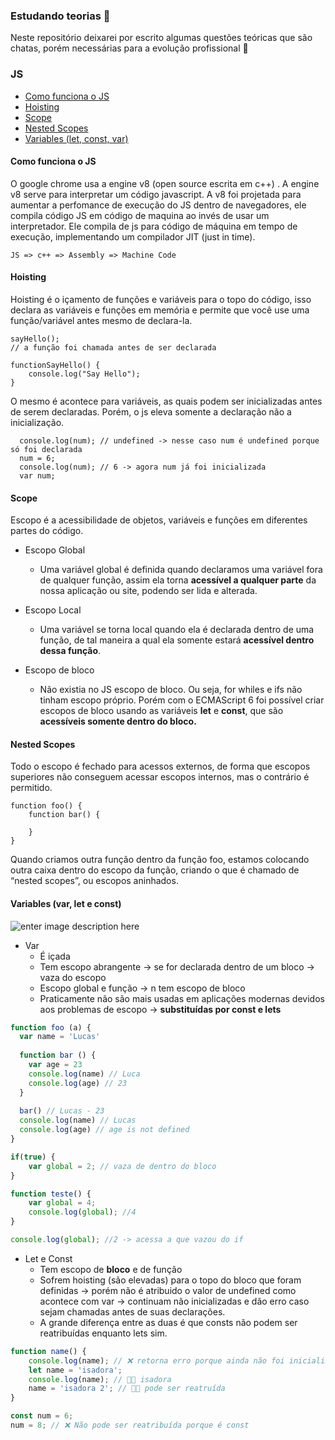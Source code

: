 ### Estudando teorias 🧠

Neste repositório deixarei por escrito algumas questões teóricas que são chatas, porém necessárias para a evolução profissional 🤪

### JS 
- [Como funciona o JS](#how-js-works)
- [Hoisting](#hosting)
- [Scope](#scope)
- [Nested Scopes](#nested-scopes)
- [Variables (let, const, var) ](#variables)

#### <a name="how-js-works"></a> Como funciona o JS
O google chrome usa a engine v8 (open source escrita em c++) . A engine v8 serve para interpretar um código javascript. 
A v8 foi projetada para aumentar a perfomance de execução do JS dentro de navegadores, ele compila código JS em código de maquina ao invés de usar um interpretador. Ele compila de js para código de máquina em tempo de execução, implementando um compilador JIT (just in time).

```JS => c++ => Assembly => Machine Code ```


#### <a name="hoisting"></a> Hoisting
Hoisting é o içamento de funções e variáveis para o topo do código, isso declara as variáveis e funções em memória e permite que você use uma função/variável antes mesmo de declara-la.

    sayHello();
    // a função foi chamada antes de ser declarada
    
    functionSayHello() {
	    console.log("Say Hello");
	}

O mesmo é acontece para variáveis, as quais podem ser inicializadas antes de serem declaradas. Porém, o js eleva somente a declaração não a inicialização.

      console.log(num); // undefined -> nesse caso num é undefined porque só foi declarada
      num = 6;
      console.log(num); // 6 -> agora num já foi inicializada
      var num;


####  <a name="scope"></a>Scope
Escopo é a acessibilidade de objetos, variáveis e funções em diferentes partes do código.

- Escopo Global
	- Uma variável global é definida quando declaramos uma variável fora de qualquer função, assim ela torna **acessível a qualquer parte** da nossa aplicação ou site, podendo ser lida e alterada.

- Escopo Local
	- Uma variável se torna local quando ela é declarada dentro de uma função, de tal maneira a qual ela somente estará **acessível dentro dessa função**.
	
- Escopo de bloco
	- Não existia no JS escopo de bloco. Ou seja, for whiles e ifs não tinham escopo próprio. Porém com o ECMAScript 6 foi possível criar escopos de bloco usando as variáveis **let** e **const**, que são **acessíveis somente dentro do bloco.**

#### <a name="nested-scopes"></a> Nested Scopes

Todo o escopo é fechado para acessos externos, de forma que escopos superiores não conseguem acessar escopos internos, mas o contrário é permitido.

    function foo() {
	    function bar() {
	    
	    }
	}

Quando criamos outra função dentro da função foo, estamos colocando outra caixa dentro do escopo da função, criando o que é chamado de “nested scopes”, ou escopos aninhados.


#### <a name="variables"></a> Variables (var, let e const)

![enter image description here](https://s3.us-west-2.amazonaws.com/secure.notion-static.com/1ee22f2b-7f95-48ac-890a-04e836a28492/Untitled.png?X-Amz-Algorithm=AWS4-HMAC-SHA256&X-Amz-Credential=AKIAT73L2G45O3KS52Y5/20200801/us-west-2/s3/aws4_request&X-Amz-Date=20200801T182119Z&X-Amz-Expires=86400&X-Amz-Signature=2f0cb6811c8cba5fd0103919a5856e514fdccdc8027343f324602c888251dd38&X-Amz-SignedHeaders=host&response-content-disposition=filename%20=%22Untitled.png%22)


- Var 
	-   É içada
	-   Tem escopo abrangente → se for declarada dentro de um bloco → vaza do escopo
	-   Escopo global e função → n tem escopo de bloco
	-   Praticamente não são mais usadas em aplicações modernas devidos aos problemas de escopo → **substituídas por const e lets**
  
```javascript
function foo (a) {
  var name = 'Lucas'
  
  function bar () {
    var age = 23
    console.log(name) // Luca
    console.log(age) // 23
  }
  
  bar() // Lucas - 23
  console.log(name) // Lucas
  console.log(age) // age is not defined
}
```

```javascript
if(true) {
    var global = 2; // vaza de dentro do bloco
}

function teste() {
    var global = 4;
    console.log(global); //4
}

console.log(global); //2 -> acessa a que vazou do if
``` 

- Let e Const
	-  Tem escopo de **bloco** e de função
	-  Sofrem hoisting (são elevadas) para o topo do bloco que foram definidas → porém não é atribuido o valor de undefined como acontece com var  → continuam não inicializadas e dão erro caso sejam chamadas antes de suas declarações.
	- A grande diferença entre as duas é que consts não podem ser reatribuídas enquanto lets sim.

```javascript
function name() {
	console.log(name); // ❌ retorna erro porque ainda não foi inicializada
	let name = 'isadora';
	console.log(name); // 👍🏼 isadora
	name = 'isadora 2'; // 👍🏼 pode ser reatruída
}

const num = 6;
num = 8; // ❌ Não pode ser reatribuída porque é const

```

